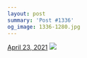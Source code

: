```yaml
---
layout: post
summary: 'Post #1336'
og_image: 1336-1280.jpg
---
```


<p>
  <time>
    <a href="/1336">April 23, 2021</a>
  </time>
  <a href="/1336">
    <img src="{{ site.assets_url }}/1336-640.jpg" srcset="{{ site.assets_url }}/1336-320.jpg 320w, {{ site.assets_url }}/1336-640.jpg 640w, {{ site.assets_url }}/1336-960.jpg 960w, {{ site.assets_url }}/1336-1280.jpg 1280w" sizes="(min-width: 700px) 50vw, calc(100vw - 2rem)" />
  </a>
</p>
